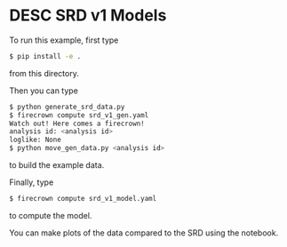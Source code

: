# DESC SRD v1 Models

To run this example, first type

```bash
$ pip install -e .
```

from this directory.

Then you can type

```bash
$ python generate_srd_data.py
$ firecrown compute srd_v1_gen.yaml
Watch out! Here comes a firecrown!
analysis id: <analysis id>
loglike: None
$ python move_gen_data.py <analysis id>
```

to build the example data.

Finally, type

```bash
$ firecrown compute srd_v1_model.yaml
```

to compute the model.

You can make plots of the data compared to the SRD using the notebook.
